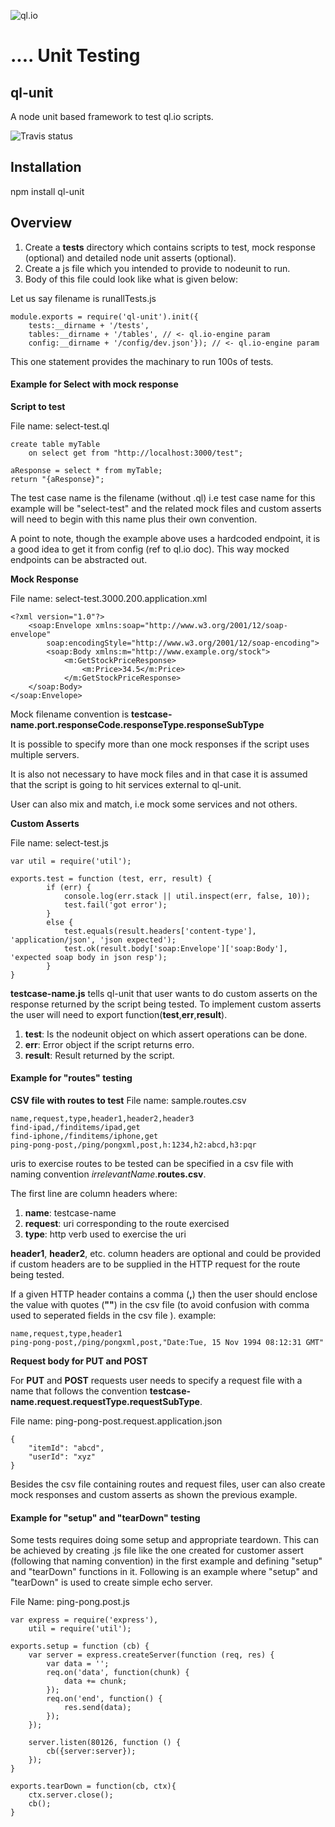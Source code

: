 ![ql.io](http://ql.io/images/ql.io-large.png) 
# .... Unit Testing 
## ql-unit

A node unit based framework to test ql.io scripts.

![Travis status](https://secure.travis-ci.org/ql-io/ql-unit.png)

## Installation

npm install ql-unit

## Overview
1. Create a **tests** directory which contains scripts to test, mock response (optional) and detailed node unit asserts (optional).
2. Create a js file which you intended to provide to nodeunit to run.
3. Body of this file could look like what is given below:

Let us say filename is runallTests.js


	module.exports = require('ql-unit').init({
		tests:__dirname + '/tests',
		tables:__dirname + '/tables', // <- ql.io-engine param
		config:__dirname + '/config/dev.json'}); // <- ql.io-engine param

This one statement provides the machinary to run 100s of tests.
 
#### Example for Select with mock response

**Script to test**

File name: select-test.ql

	create table myTable
  		on select get from "http://localhost:3000/test";

	aResponse = select * from myTable;
	return "{aResponse}";

The test case name is the filename (without .ql) i.e test case name for this example will be "select-test" and the related mock files and custom asserts will need to begin with this name plus their own convention.

A point to note, though the example above uses a hardcoded endpoint, it is a good idea to get it from config (ref to ql.io doc). This way mocked endpoints can be abstracted out.

**Mock Response**

File name: select-test.3000.200.application.xml

	<?xml version="1.0"?> 
		<soap:Envelope xmlns:soap="http://www.w3.org/2001/12/soap-envelope"
    		soap:encodingStyle="http://www.w3.org/2001/12/soap-encoding">
    		<soap:Body xmlns:m="http://www.example.org/stock">
        		<m:GetStockPriceResponse>
            		<m:Price>34.5</m:Price>
        		</m:GetStockPriceResponse>
    	</soap:Body>
	</soap:Envelope>

Mock filename convention is **testcase-name.port.responseCode.responseType.responseSubType**
  
It is possible to specify more than one mock responses if the script uses multiple servers.

It is also not necessary to have mock files and in that case it is assumed that the script is going to hit services external to ql-unit.

User can also mix and match, i.e mock some services and not others.


**Custom Asserts**

File name: select-test.js

	var util = require('util');

	exports.test = function (test, err, result) {
	    	if (err) {
        		console.log(err.stack || util.inspect(err, false, 10));
        		test.fail('got error');
    		}
    		else {
        		test.equals(result.headers['content-type'], 'application/json', 'json expected');
        		test.ok(result.body['soap:Envelope']['soap:Body'], 'expected soap body in json resp');
    		}
	}

**testcase-name.js** tells ql-unit that user wants to do custom asserts on the response returned by the script being tested. To implement custom asserts the user will need to export function(**test**,**err**,**result**). 

1. **test**: Is the nodeunit object on which assert operations can be done.
2. **err**: Error object if the script returns erro.
3. **result**: Result returned by the script.


#### Example for "routes" testing
 
**CSV file with routes to test**
File name: sample.routes.csv

	name,request,type,header1,header2,header3
	find-ipad,/finditems/ipad,get
	find-iphone,/finditems/iphone,get
	ping-pong-post,/ping/pongxml,post,h:1234,h2:abcd,h3:pqr

uris to exercise routes to be tested can be specified in a csv file with naming convention *irrelevantName*.**routes.csv**. 

The first line are column headers where:

1. **name**: testcase-name
2. **request**: uri corresponding to the route exercised
3. **type**: http verb used to exercise the uri

**header1**, **header2**, etc. column headers are optional and could be provided if custom headers are to be supplied in the HTTP request for the route being tested.

If a given HTTP header contains a comma (**,**) then the user should enclose the value with quotes (**""**) in the csv file (to avoid confusion with comma used to seperated fields in the csv file ). example:

	name,request,type,header1
	ping-pong-post,/ping/pongxml,post,"Date:Tue, 15 Nov 1994 08:12:31 GMT"
	
**Request body for PUT and POST**

For **PUT** and **POST** requests user needs to specify a request file with a name that follows the convention **testcase-name.request.requestType.requestSubType**.

File name: ping-pong-post.request.application.json

	{
    	"itemId": "abcd",
    	"userId": "xyz"
	}
	
Besides the csv file containing routes and request files, user can also create mock responses and custom asserts as shown the previous example.


#### Example for "setup" and "tearDown" testing

Some tests requires doing some setup and appropriate teardown. This can be achieved by creating .js file like the one created for customer assert (following that naming convention) in the first example and defining "setup" and "tearDown" functions in it. Following is an example where "setup" and "tearDown" is used to create simple echo server. 

File Name: ping-pong.post.js

	var express = require('express'),
    	util = require('util');

	exports.setup = function (cb) {
    	var server = express.createServer(function (req, res) {
        	var data = '';
        	req.on('data', function(chunk) {
            	data += chunk;
	        });
    	    req.on('end', function() {
        	    res.send(data);
	        });
    	});
	
    	server.listen(80126, function () {
        	cb({server:server});
	    });
	}
	
	exports.tearDown = function(cb, ctx){
    	ctx.server.close();
    	cb();
	}



